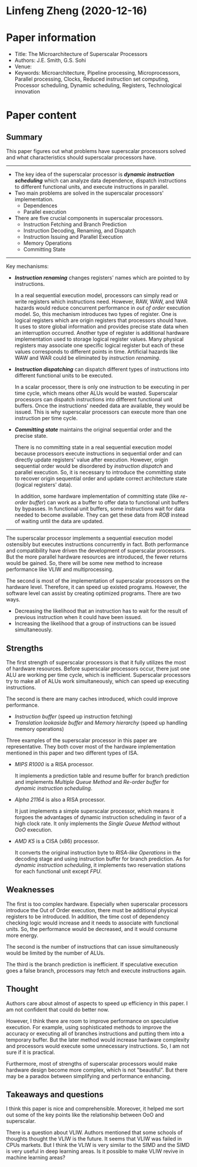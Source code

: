 # Linfeng Zheng (2020-12-16)

# Paper information

- Title: The Microarchitecture of Superscalar Processors
- Authors: J.E. Smith, G.S. Sohi
- Venue: 
- Keywords: Microarchitecture, Pipeline processing, Microprocessors, Parallel processing, Clocks, Reduced instruction set computing, Processor scheduling, Dynamic scheduling, Registers, Technological innovation

# Paper content

## Summary

This paper figures out what problems have superscalar processors solved and what characteristics should superscalar processors have.

---

- The key idea of the superscalar processor is ***dynamic instruction scheduling*** which can analyze data dependence, dispatch instructions to different functional units, and execute instructions in parallel.
- Two main problems are solved in the superscalar processors' implementation. 
  - Dependences
  - Parallel execution
- There are five crucial components in superscalar processors.
  - Instruction Fetching and Branch Prediction
  - Instruction Decoding, Renaming, and Dispatch
  - Instruction Issuing and Parallel Execution
  - Memory Operations
  - Committing State

---

Key mechanisms:

- ***Instruction renaming*** changes registers' names which are pointed to by instructions.

  In a real sequential execution model, processors can simply read or write registers which instructions need. However, RAW, WAW, and WAR hazards would reduce concurrent performance in *out of order* execution model. So, this mechanism introduces two types of register. One is logical registers which are origin registers that processors should have. It uses to store global information and provides precise state data when an interruption occurred. Another type of register is additional hardware implementation used to storage logical register values. Many physical registers may associate one specific logical register but each of these values corresponds to different points in time. Artificial hazards like WAW and WAR could be eliminated by *instruction renaming*.

- ***Instruction dispatching*** can dispatch different types of instructions into different functional units to be executed.

  In a scalar processor, there is only one instruction to be executing in per time cycle, which means other ALUs would be wasted. Superscalar processors can dispatch instructions into different functional unit buffers. Once the instructions' needed data are available, they would be issued. This is why superscalar processors can execute more than one instruction per time cycle.

- ***Committing state*** maintains the original sequential order and the precise state.

  There is no committing state in a real sequential execution model because processors execute instructions in sequential order and can directly update registers' value after execution. However, origin sequential order would be disordered by *instruction dispatch* and parallel execution. So, it is necessary to introduce the committing state to recover origin sequential order and update correct architecture state (logical registers' data). 

  In addition, some hardware implementation of committing state (like *re-order buffer*) can work as a buffer to offer data to functional unit buffers by bypasses. In functional unit buffers, some instructions wait for data needed to become available. They can get these data from *ROB* instead of waiting until the data are updated.

---

The superscalar processor implements a sequential execution model ostensibly but executes instructions concurrently in fact. Both performance and compatibility have driven the development of superscalar processors. But the more parallel hardware resources are introduced, the fewer returns would be gained. So, there will be some new method to increase performance like VLIW and multiprocessing.

The second is most of the implementation of superscalar processors on the hardware level. Therefore, it can speed up existed programs. However, the software level can assist by creating optimized programs. There are two ways.

- Decreasing the likelihood that an instruction has to wait for the result of previous instruction when it could have been issued.
- Increasing the likelihood that a group of instructions can be issued simultaneously.

## Strengths

The first strength of superscalar processors is that it fully utilizes the most of hardware resources. Before superscalar processors occur, there just one ALU are working per time cycle, which is inefficient. Superscalar processors try to make all of ALUs work simultaneously, which can speed up executing instructions.

The second is there are many caches introduced, which could improve performance.

- *Instruction buffer* (speed up instruction fetching)
- *Translation lookaside buffer* and *Memory hierarchy* (speed up handling memory operations)

Three examples of the superscalar processor in this paper are representative. They both cover most of the hardware implementation mentioned in this paper and two different types of ISA.

- *MIPS R1000* is a RISA processor. 

  It implements a prediction table and resume buffer for branch prediction and implements *Multiple Queue Method* and *Re-order buffer* for *dynamic instruction scheduling*.

- *Alpha 21164* is also a RISA processor.

  It just implements a simple superscalar processor, which means it forgoes the advantages of dynamic instruction scheduling in favor of a high clock rate. It only implements the *Single Queue Method* without *OoO* execution.

- *AMD K5* is a CISA (x86) processor.

  It converts the original instruction byte to *RISA-like Operations* in the decoding stage and using instruction buffer for branch prediction. As for *dynamic instruction scheduling*, it implements two reservation stations for each functional unit except *FPU*.

## Weaknesses

The first is too complex hardware. Especially when superscalar processors introduce the Out of Order execution, there must be additional physical registers to be introduced. In addition, the time cost of dependency checking logic would increase and it needs to associate with functional units. So, the performance would be decreased, and it would consume more energy.

The second is the number of instructions that can issue simultaneously would be limited by the number of ALUs.

The third is the branch prediction is inefficient. If speculative execution goes a false branch, processors may fetch and execute instructions again.

## Thought

Authors care about almost of aspects to speed up efficiency in this paper. I am not confident that could do better now. 

However, I think there are room to improve performance on speculative execution. For example, using sophisticated methods to improve the accuracy or executing all of branches instructions and putting them into a temporary buffer. But the later method would increase hardware complexity and processors would execute some unnecessary instructions. So, I am not sure if it is practical.

Furthermore, most of strengths of superscalar processors would make hardware design become more complex, which is not "beautiful". But there may be a paradox between simplifying and performance enhancing.

## Takeaways and questions

I think this paper is nice and comprehensible. Moreover, it helped me sort out some of the key points like the relationship between OoO and superscalar. 

There is a question about VLIW. Authors mentioned that some schools of thoughts thought the VLIW is the future. It seems that VLIW was failed in CPUs markets. But I think the VLIW is very similar to the SIMD and the SIMD is very useful in deep learning areas. Is it possible to make VLIW revive in machine learning areas?

